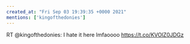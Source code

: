 ```yaml
---
created_at: "Fri Sep 03 19:39:35 +0000 2021"
mentions: ['kingofthedonies']
---
```


RT @kingofthedonies: I hate it here lmfaoooo https://t.co/KVOlZ0JDGz